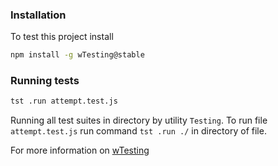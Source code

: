 ### Installation

To test this project install

```bash
npm install -g wTesting@stable
```

### Running tests

```bash
tst .run attempt.test.js
```

Running all test suites in directory by utility `Testing`. To run file `attempt.test.js` run command `tst .run ./` in directory of file.

For more information on [wTesting](https://github.com/Wandalen/wTesting/blob/master/doc/version.eng/README.md#Tutorials)
